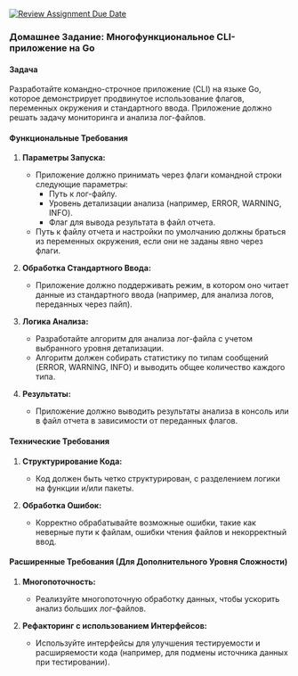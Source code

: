 [![Review Assignment Due Date](https://classroom.github.com/assets/deadline-readme-button-24ddc0f5d75046c5622901739e7c5dd533143b0c8e959d652212380cedb1ea36.svg)](https://classroom.github.com/a/C_H7RLB_)
### Домашнее Задание: Многофункциональное CLI-приложение на Go

#### Задача
Разработайте командно-строчное приложение (CLI) на языке Go, которое демонстрирует продвинутое использование флагов, переменных окружения и стандартного ввода. Приложение должно решать задачу мониторинга и анализа лог-файлов.

#### Функциональные Требования

1. **Параметры Запуска:**
   - Приложение должно принимать через флаги командной строки следующие параметры:
     - Путь к лог-файлу.
     - Уровень детализации анализа (например, ERROR, WARNING, INFO).
     - Флаг для вывода результата в файл отчета.
   - Путь к файлу отчета и настройки по умолчанию должны браться из переменных окружения, если они не заданы явно через флаги.

2. **Обработка Стандартного Ввода:**
   - Приложение должно поддерживать режим, в котором оно читает данные из стандартного ввода (например, для анализа логов, переданных через пайп).

3. **Логика Анализа:**
   - Разработайте алгоритм для анализа лог-файла с учетом выбранного уровня детализации.
   - Алгоритм должен собирать статистику по типам сообщений (ERROR, WARNING, INFO) и выводить общее количество каждого типа.

4. **Результаты:**
   - Приложение должно выводить результаты анализа в консоль или в файл отчета в зависимости от переданных флагов.

#### Технические Требования

1. **Структурирование Кода:**
   - Код должен быть четко структурирован, с разделением логики на функции и/или пакеты.

2. **Обработка Ошибок:**
   - Корректно обрабатывайте возможные ошибки, такие как неверные пути к файлам, ошибки чтения файлов и некорректный ввод.

#### Расширенные Требования (Для Дополнительного Уровня Сложности)

1. **Многопоточность:**
   - Реализуйте многопоточную обработку данных, чтобы ускорить анализ больших лог-файлов.

2. **Рефакторинг с использованием Интерфейсов:**
   - Используйте интерфейсы для улучшения тестируемости и расширяемости кода (например, для подмены источника данных при тестировании).
